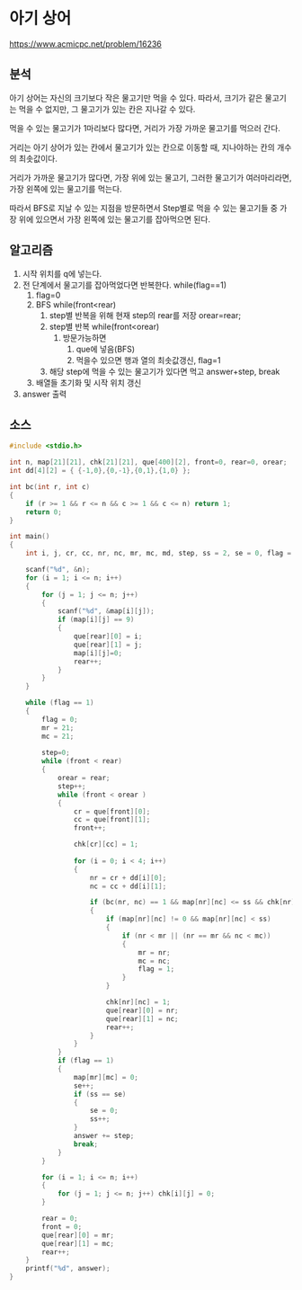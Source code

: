 # 아기 상어

https://www.acmicpc.net/problem/16236

## 분석

 아기 상어는 자신의 크기보다 작은 물고기만 먹을 수 있다. 따라서, 크기가 같은 물고기는 먹을 수 없지만, 그 물고기가 있는 칸은 지나갈 수 있다.

먹을 수 있는 물고기가 1마리보다 많다면, 거리가 가장 가까운 물고기를 먹으러 간다.

거리는 아기 상어가 있는 칸에서 물고기가 있는 칸으로 이동할 때, 지나야하는 칸의 개수의 최솟값이다.

거리가 가까운 물고기가 많다면, 가장 위에 있는 물고기, 그러한 물고기가 여러마리라면, 가장 왼쪽에 있는 물고기를 먹는다.



따라서 BFS로 지날 수 있는 지점을 방문하면서 Step별로 먹을 수 있는 물고기들 중 가장 위에 있으면서 가장 왼쪽에 있는 물고기를 잡아먹으면 된다.

## 알고리즘

1. 시작 위치를 q에 넣는다.
2. 전 단계에서 물고기를 잡아먹었다면 반복한다. while(flag==1)
   1. flag=0
   2. BFS while(front<rear)
      1. step별 반복을 위해 현재 step의 rear를 저장 orear=rear;
      2. step별 반복 while(front<orear)
         1. 방문가능하면
            1. que에 넣음(BFS)
            2. 먹을수 있으면 행과 열의 최솟값갱신, flag=1
      3. 해당 step에 먹을 수 있는 물고기가 있다면 먹고 answer+step, break
   3. 배열들 초기화 및 시작 위치 갱신
3. answer 출력

## 소스

```c
#include <stdio.h>

int n, map[21][21], chk[21][21], que[400][2], front=0, rear=0, orear;
int dd[4][2] = { {-1,0},{0,-1},{0,1},{1,0} };

int bc(int r, int c)
{
	if (r >= 1 && r <= n && c >= 1 && c <= n) return 1;
	return 0;
}

int main()
{
	int i, j, cr, cc, nr, nc, mr, mc, md, step, ss = 2, se = 0, flag = 1, answer = 0;

	scanf("%d", &n);
	for (i = 1; i <= n; i++)
	{
		for (j = 1; j <= n; j++)
		{
			scanf("%d", &map[i][j]);
			if (map[i][j] == 9)
			{
				que[rear][0] = i;
				que[rear][1] = j;
                map[i][j]=0;
				rear++;
			}
		}
	}

	while (flag == 1)
	{
		flag = 0;
		mr = 21;
		mc = 21;
        
        step=0;
		while (front < rear)
		{
			orear = rear;
            step++;
			while (front < orear )
			{
				cr = que[front][0];
				cc = que[front][1];
				front++;

				chk[cr][cc] = 1;
				
				for (i = 0; i < 4; i++)
				{
					nr = cr + dd[i][0];
					nc = cc + dd[i][1];

					if (bc(nr, nc) == 1 && map[nr][nc] <= ss && chk[nr][nc] == 0)
					{
						if (map[nr][nc] != 0 && map[nr][nc] < ss)
						{
							if (nr < mr || (nr == mr && nc < mc))
							{
								mr = nr;
								mc = nc;
								flag = 1;
							}
						}

						chk[nr][nc] = 1;
						que[rear][0] = nr;
						que[rear][1] = nc;
						rear++;
					}
				}
			}
			if (flag == 1)
			{
				map[mr][mc] = 0;
				se++;
				if (ss == se)
				{
					se = 0;
					ss++;
				}
				answer += step;
				break;
			}
		}

		for (i = 1; i <= n; i++)
		{
			for (j = 1; j <= n; j++) chk[i][j] = 0;
		}

		rear = 0;
		front = 0;
		que[rear][0] = mr;
		que[rear][1] = mc;
		rear++;
	}
	printf("%d", answer);
}
```

